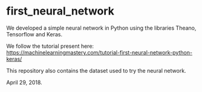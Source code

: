 # first_neural_network

We developed a simple neural network in Python using the libraries Theano, Tensorflow and Keras.

We follow the tutorial present here: 
https://machinelearningmastery.com/tutorial-first-neural-network-python-keras/ 

This repository also contains the dataset used to try the neural network.

April 29, 2018.
